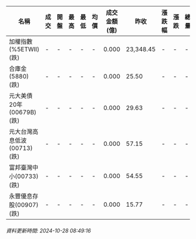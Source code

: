 | 名稱 | 成交 | 開盤 | 最高 | 最低 | 均價 | 成交金額(億) | 昨收 | 漲跌幅 | 漲跌 | 總量 | 昨量 | 振幅 |
| -------- | -------- | -------- | -------- |-------- | -------- | -------- |-------- |-------- |-------- | -------- | -------- |-------- |
|加權指數(%5ETWII) (跌)|-|-|-|-|-|0.000|23,348.45|-|-|-|-|0.00%|
|合庫金(5880) (跌)|-|-|-|-|-|0.000|25.50|-|-|-|-|0.00%|
|元大美債20年(00679B) (跌)|-|-|-|-|-|0.000|29.63|-|-|-|-|0.00%|
|元大台灣高息低波(00713) (跌)|-|-|-|-|-|0.000|57.15|-|-|-|-|0.00%|
|富邦臺灣中小(00733) (跌)|-|-|-|-|-|0.000|54.55|-|-|-|-|0.00%|
|永豐優息存股(00907) (跌)|-|-|-|-|-|0.000|15.77|-|-|-|-|0.00%|
###### 資料更新時間: 2024-10-28 08:49:16